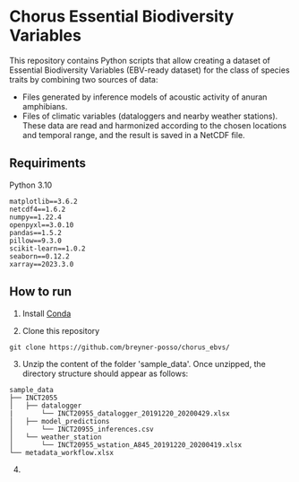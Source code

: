 # Chorus Essential Biodiversity Variables
This repository contains Python scripts that allow creating a dataset of Essential Biodiversity Variables (EBV-ready dataset) for the class of species traits by combining two sources of data:

* Files generated by inference models of acoustic activity of anuran amphibians.
* Files of climatic variables (dataloggers and nearby weather stations). These data are read and harmonized according to the chosen locations and temporal range, and the result is saved in a NetCDF file.

## Requiriments

Python 3.10

```
matplotlib==3.6.2
netcdf4==1.6.2
numpy==1.22.4
openpyxl==3.0.10
pandas==1.5.2
pillow==9.3.0
scikit-learn==1.0.2
seaborn==0.12.2
xarray==2023.3.0
```

## How to run

1. Install [Conda](https://docs.conda.io/projects/conda/en/stable/)

2. Clone this repository

```
git clone https://github.com/breyner-posso/chorus_ebvs/
```

3. Unzip the content of the folder 'sample_data'. Once unzipped, the directory structure should appear as follows:

```
sample_data
├── INCT2055
│   ├── datalogger
|       └── INCT20955_datalogger_20191220_20200429.xlsx
│   ├── model_predictions
│       └── INCT20955_inferences.csv
│   └── weather_station
│       └── INCT20955_wstation_A845_20191220_20200419.xlsx
└── metadata_workflow.xlsx
```

4. 

